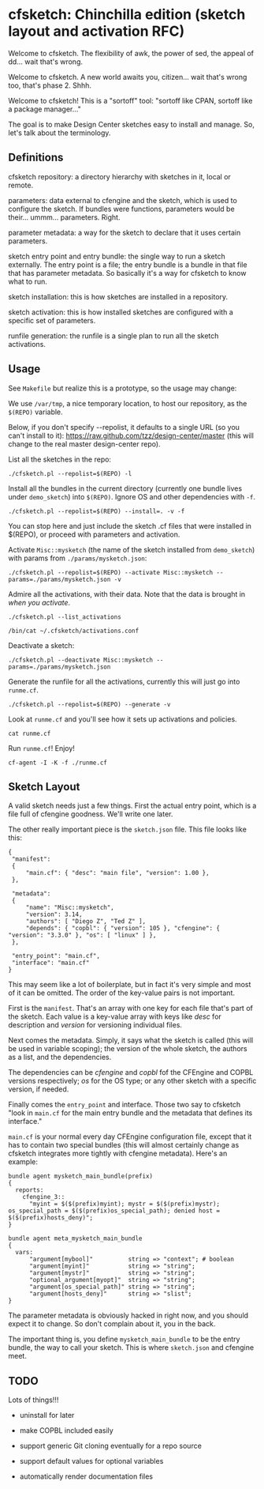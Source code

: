 cfsketch: Chinchilla edition (sketch layout and activation RFC)
==========

Welcome to cfsketch.  The flexibility of awk, the power of sed, the appeal of dd... wait that's wrong.

Welcome to cfsketch.  A new world awaits you, citizen... wait that's wrong too, that's phase 2.  Shhh.

Welcome to cfsketch!  This is a "sortoff" tool: "sortoff like CPAN, sortoff like a package manager..."

The goal is to make Design Center sketches easy to install and manage.  So, let's talk about the terminology.

Definitions
----------

cfsketch repository: a directory hierarchy with sketches in it, local or remote.

parameters: data external to cfengine and the sketch, which is used to configure the sketch.  If bundles were functions, parameters would be their... ummm... parameters.  Right.

parameter metadata: a way for the sketch to declare that it uses certain parameters.

sketch entry point and entry bundle: the single way to run a sketch externally.  The entry point is a file; the entry bundle is a bundle in that file that has parameter metadata.  So basically it's a way for cfsketch to know what to run.

sketch installation: this is how sketches are installed in a repository.

sketch activation: this is how installed sketches are configured with a specific set of parameters.

runfile generation: the runfile is a single plan to run all the sketch activations.

Usage
----------

See `Makefile` but realize this is a prototype, so the usage may change:

We use `/var/tmp`, a nice temporary location, to host our repository, as the `$(REPO)` variable.

Below, if you don't specify --repolist, it defaults to a single URL (so you can't install to it): https://raw.github.com/tzz/design-center/master (this will change to the real master design-center repo).

List all the sketches in the repo:

    ./cfsketch.pl --repolist=$(REPO) -l

Install all the bundles in the current directory (currently one bundle lives under `demo_sketch`) into `$(REPO)`.  Ignore OS and other dependencies with `-f`.

    ./cfsketch.pl --repolist=$(REPO) --install=. -v -f

You can stop here and just include the sketch .cf files that were
installed in $(REPO), or proceed with parameters and activation.

Activate `Misc::mysketch` (the name of the sketch installed from `demo_sketch`) with params from `./params/mysketch.json`:

    ./cfsketch.pl --repolist=$(REPO) --activate Misc::mysketch --params=./params/mysketch.json -v

Admire all the activations, with their data.  Note that the data is brought in *when you activate*.

    ./cfsketch.pl --list_activations

    /bin/cat ~/.cfsketch/activations.conf

Deactivate a sketch:

    ./cfsketch.pl --deactivate Misc::mysketch --params=./params/mysketch.json

Generate the runfile for all the activations, currently this will just go into `runme.cf`.

    ./cfsketch.pl --repolist=$(REPO) --generate -v

Look at `runme.cf` and you'll see how it sets up activations and policies.
    
    cat runme.cf
    
Run `runme.cf`!  Enjoy!

    cf-agent -I -K -f ./runme.cf


Sketch Layout
----------

A valid sketch needs just a few things.  First the actual entry point, which is a file full of cfengine goodness.  We'll write one later.

The other really important piece is the `sketch.json` file.  This file looks like this:

    
    { 
     "manifest":
     {
         "main.cf": { "desc": "main file", "version": 1.00 },
     },

     "metadata":
     {
         "name": "Misc::mysketch",
         "version": 3.14,
         "authors": [ "Diego Z", "Ted Z" ],
         "depends": { "copbl": { "version": 105 }, "cfengine": { "version": "3.3.0" }, "os": [ "linux" ] },
     },

     "entry_point": "main.cf",
     "interface": "main.cf"
    }

This may seem like a lot of boilerplate, but in fact it's very simple and most of it can be omitted.  The order of the key-value pairs is not important.

First is the `manifest`.  That's an array with one key for each file that's part of the sketch.  Each value is a key-value array with keys like _desc_ for description and _version_ for versioning individual files.

Next comes the metadata.  Simply, it says what the sketch is called (this will be used in variable scoping); the version of the whole sketch, the authors as a list, and the dependencies.

The dependencies can be _cfengine_ and _copbl_ fof the CFEngine and COPBL versions respectively; _os_ for the OS type; or any other sketch with a specific version, if needed.

Finally comes the `entry_point` and interface.  Those two say to cfsketch "look in `main.cf` for the main entry bundle and the metadata that defines its interface."

`main.cf` is your normal every day CFEngine configuration file, except that it has to contain two special bundles (this will almost certainly change as cfsketch integrates more tightly with cfengine metadata).  Here's an example: 

    bundle agent mysketch_main_bundle(prefix)
    {
      reports:
        cfengine_3::
          "myint = $($(prefix)myint); mystr = $($(prefix)mystr); os_special_path = $($(prefix)os_special_path); denied host = $($(prefix)hosts_deny)";
    }

    bundle agent meta_mysketch_main_bundle
    {
      vars:
          "argument[mybool]"          string => "context"; # boolean
          "argument[myint]"           string => "string";
          "argument[mystr]"           string => "string";
          "optional_argument[myopt]"  string => "string";
          "argument[os_special_path]" string => "string";
          "argument[hosts_deny]"      string => "slist";
    }

The parameter metadata is obviously hacked in right now, and you should expect it to change.  So don't complain about it, you in the back.

The important thing is, you define `mysketch_main_bundle` to be the entry bundle, the way to call your sketch.  This is where `sketch.json` and cfengine meet.

TODO
----------

Lots of things!!!

* uninstall for later

* make COPBL included easily

* support generic Git cloning eventually for a repo source

* support default values for optional variables

* automatically render documentation files


